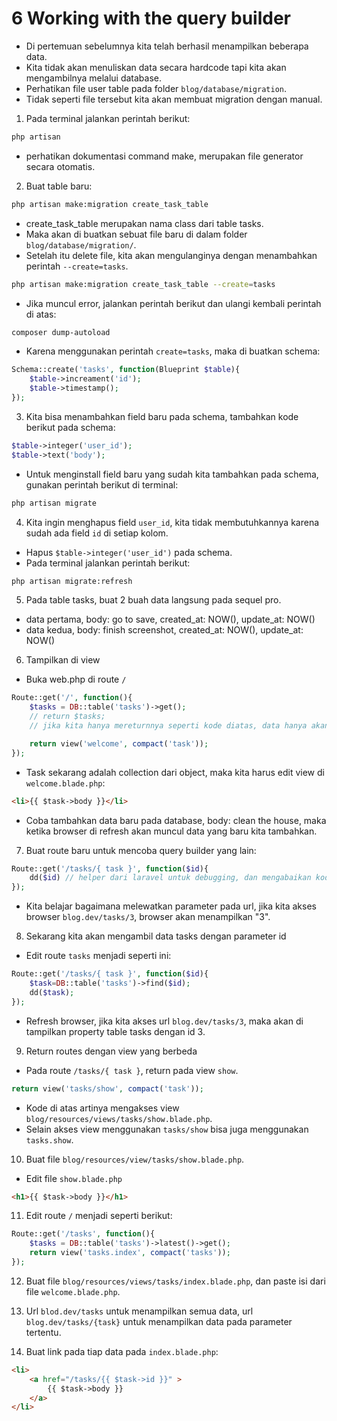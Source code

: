# 6 Working with the query builder

- Di pertemuan sebelumnya kita telah berhasil menampilkan beberapa data.
- Kita tidak akan menuliskan data secara hardcode tapi kita akan mengambilnya melalui database.
- Perhatikan file user table pada folder `blog/database/migration`.
- Tidak seperti file tersebut kita akan membuat migration dengan manual.

1. Pada terminal jalankan perintah berikut:

```bash
php artisan
```

- perhatikan dokumentasi command make, merupakan file generator secara otomatis.

2. Buat table baru:

```bash
php artisan make:migration create_task_table
``` 

- create_task_table merupakan nama class dari table tasks.
- Maka akan di buatkan sebuat file baru di dalam folder `blog/database/migration/`.
- Setelah itu delete file, kita akan mengulanginya dengan menambahkan perintah `--create=tasks`.

```bash
php artisan make:migration create_task_table --create=tasks
```

- Jika muncul error, jalankan perintah berikut dan ulangi kembali perintah di atas:

```bash
composer dump-autoload
```

- Karena menggunakan perintah `create=tasks`, maka di buatkan schema:

```php
Schema::create('tasks', function(Blueprint $table){
	$table->increament('id');
	$table->timestamp();
});
```

3. Kita bisa menambahkan field baru pada schema, tambahkan kode berikut pada schema:

```php
$table->integer('user_id');
$table->text('body');
```

- Untuk menginstall field baru yang sudah kita tambahkan pada schema, gunakan perintah berikut di terminal:

```bash
php artisan migrate
```

4. Kita ingin menghapus field `user_id`, kita tidak membutuhkannya karena sudah ada field `id` di setiap kolom.
- Hapus `$table->integer('user_id')` pada schema.
- Pada terminal jalankan perintah berikut:

```bash
php artisan migrate:refresh
```

5. Pada table tasks, buat 2 buah data langsung pada sequel pro.
- data pertama, body: go to save, created_at: NOW(), update_at: NOW()
- data kedua, body: finish screenshot, created_at: NOW(), update_at: NOW()

6. Tampilkan di view
- Buka web.php di route `/`

```php
Route::get('/', function(){
	$tasks = DB::table('tasks')->get();
	// return $tasks;
	// jika kita hanya mereturnnya seperti kode diatas, data hanya akan menampilkan format json.

	return view('welcome', compact('task'));
});
```

- Task sekarang adalah collection dari object, maka kita harus edit view di  `welcome.blade.php`:

```html
<li>{{ $task->body }}</li>
```

- Coba tambahkan data baru pada database, body: clean the house, maka ketika browser di refresh akan muncul data yang baru kita tambahkan.

7. Buat route baru untuk mencoba query builder yang lain:

```php
Route::get('/tasks/{ task }', function($id){
	dd($id) // helper dari laravel untuk debugging, dan mengabaikan kode di bawahnya.
});
```

- Kita belajar bagaimana melewatkan parameter pada url, jika kita akses browser `blog.dev/tasks/3`, browser akan menampilkan "3".

8. Sekarang kita akan mengambil data tasks dengan parameter id
- Edit route `tasks` menjadi seperti ini:

```php
Route::get('/tasks/{ task }', function($id){
	$task=DB::table('tasks')->find($id);
	dd($task);
});
```

- Refresh browser, jika kita akses url `blog.dev/tasks/3`, maka akan di tampilkan property table tasks dengan id 3.

9. Return routes dengan view yang berbeda
- Pada route `/tasks/{ task }`, return pada view `show`.

```php
return view('tasks/show', compact('task'));
```

- Kode di atas artinya mengakses view `blog/resources/views/tasks/show.blade.php`.
- Selain akses view menggunakan `tasks/show` bisa juga menggunakan `tasks.show`.

10. Buat file `blog/resources/view/tasks/show.blade.php`.
- Edit file `show.blade.php`

```html
<h1>{{ $task->body }}</h1>
```

11. Edit route `/` menjadi seperti berikut:

```php
Route::get('/tasks', function(){
	$tasks = DB::table('tasks')->latest()->get();
	return view('tasks.index', compact('tasks'));
});
```

12. Buat file `blog/resources/views/tasks/index.blade.php`, dan paste isi dari file `welcome.blade.php`.

13. Url `blod.dev/tasks` untuk menampilkan semua data, url `blog.dev/tasks/{task}` untuk menampilkan data pada parameter tertentu.

14. Buat link pada tiap data pada `index.blade.php`:

```html
<li>
	<a href="/tasks/{{ $task->id }}" >
		{{ $task->body }}
	</a>
</li>
```
